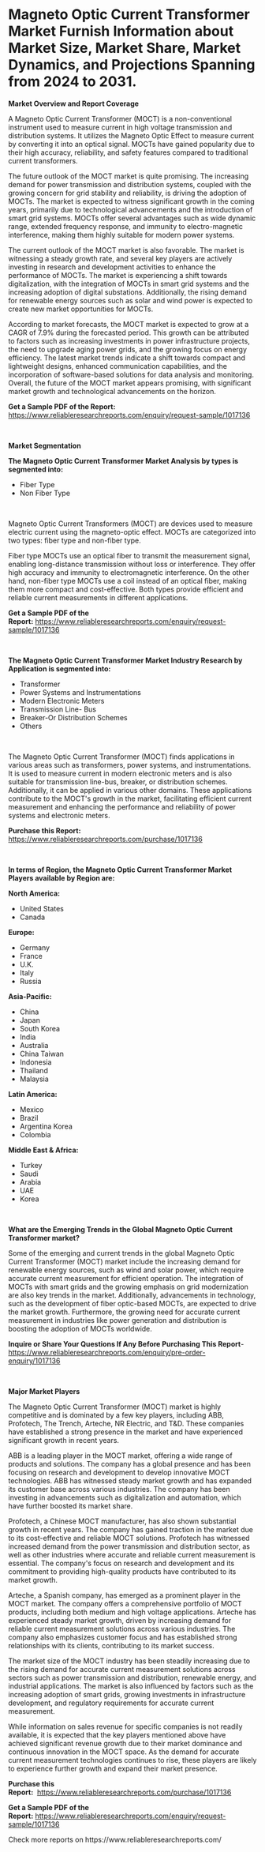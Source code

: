 <p><h1>Magneto Optic Current Transformer Market Furnish Information about Market Size, Market Share, Market Dynamics, and Projections Spanning from 2024 to 2031.</h1></p><p><strong>Market Overview and Report Coverage</strong></p>
<p><p>A Magneto Optic Current Transformer (MOCT) is a non-conventional instrument used to measure current in high voltage transmission and distribution systems. It utilizes the Magneto Optic Effect to measure current by converting it into an optical signal. MOCTs have gained popularity due to their high accuracy, reliability, and safety features compared to traditional current transformers.</p><p>The future outlook of the MOCT market is quite promising. The increasing demand for power transmission and distribution systems, coupled with the growing concern for grid stability and reliability, is driving the adoption of MOCTs. The market is expected to witness significant growth in the coming years, primarily due to technological advancements and the introduction of smart grid systems. MOCTs offer several advantages such as wide dynamic range, extended frequency response, and immunity to electro-magnetic interference, making them highly suitable for modern power systems.</p><p>The current outlook of the MOCT market is also favorable. The market is witnessing a steady growth rate, and several key players are actively investing in research and development activities to enhance the performance of MOCTs. The market is experiencing a shift towards digitalization, with the integration of MOCTs in smart grid systems and the increasing adoption of digital substations. Additionally, the rising demand for renewable energy sources such as solar and wind power is expected to create new market opportunities for MOCTs.</p><p>According to market forecasts, the MOCT market is expected to grow at a CAGR of 7.9% during the forecasted period. This growth can be attributed to factors such as increasing investments in power infrastructure projects, the need to upgrade aging power grids, and the growing focus on energy efficiency. The latest market trends indicate a shift towards compact and lightweight designs, enhanced communication capabilities, and the incorporation of software-based solutions for data analysis and monitoring. Overall, the future of the MOCT market appears promising, with significant market growth and technological advancements on the horizon.</p></p>
<p><strong>Get a Sample PDF of the Report:</strong> <a href="https://www.reliableresearchreports.com/enquiry/request-sample/1017136">https://www.reliableresearchreports.com/enquiry/request-sample/1017136</a></p>
<p>&nbsp;</p>
<p><strong>Market Segmentation</strong></p>
<p><strong>The Magneto Optic Current Transformer Market Analysis by types is segmented into:</strong></p>
<p><ul><li>Fiber Type</li><li>Non Fiber Type</li></ul></p>
<p>&nbsp;</p>
<p><p>Magneto Optic Current Transformers (MOCT) are devices used to measure electric current using the magneto-optic effect. MOCTs are categorized into two types: fiber type and non-fiber type. </p><p>Fiber type MOCTs use an optical fiber to transmit the measurement signal, enabling long-distance transmission without loss or interference. They offer high accuracy and immunity to electromagnetic interference. On the other hand, non-fiber type MOCTs use a coil instead of an optical fiber, making them more compact and cost-effective. Both types provide efficient and reliable current measurements in different applications.</p></p>
<p><strong>Get a Sample PDF of the Report:</strong>&nbsp;<a href="https://www.reliableresearchreports.com/enquiry/request-sample/1017136">https://www.reliableresearchreports.com/enquiry/request-sample/1017136</a></p>
<p>&nbsp;</p>
<p><strong>The Magneto Optic Current Transformer Market Industry Research by Application is segmented into:</strong></p>
<p><ul><li>Transformer</li><li>Power Systems and Instrumentations</li><li>Modern Electronic Meters</li><li>Transmission Line- Bus</li><li>Breaker-Or Distribution Schemes</li><li>Others</li></ul></p>
<p>&nbsp;</p>
<p><p>The Magneto Optic Current Transformer (MOCT) finds applications in various areas such as transformers, power systems, and instrumentations. It is used to measure current in modern electronic meters and is also suitable for transmission line-bus, breaker, or distribution schemes. Additionally, it can be applied in various other domains. These applications contribute to the MOCT's growth in the market, facilitating efficient current measurement and enhancing the performance and reliability of power systems and electronic meters.</p></p>
<p><strong>Purchase this Report:</strong>&nbsp; <a href="https://www.reliableresearchreports.com/purchase/1017136">https://www.reliableresearchreports.com/purchase/1017136</a></p>
<p>&nbsp;</p>
<p><strong>In terms of Region, the Magneto Optic Current Transformer Market Players available by Region are:</strong></p>
<p>
    <p> <strong> North America: </strong>
        <ul>
            <li>United States</li>
            <li>Canada</li>
        </ul>
        </p> 
    <p> <strong> Europe: </strong>
        <ul>
            <li>Germany</li>
            <li>France</li>
            <li>U.K.</li>
            <li>Italy</li>
            <li>Russia</li>
        </ul>
        </p> 
    <p> <strong> Asia-Pacific: </strong>
        <ul>
            <li>China</li>
            <li>Japan</li>
            <li>South Korea</li>
            <li>India</li>
            <li>Australia</li>
            <li>China Taiwan</li>
            <li>Indonesia</li>
            <li>Thailand</li>
            <li>Malaysia</li>
        </ul>
        </p> 
    <p> <strong> Latin America: </strong>
        <ul>
            <li>Mexico</li>
            <li>Brazil</li>
            <li>Argentina Korea</li>
            <li>Colombia</li>
        </ul>
        </p> 
    <p> <strong> Middle East & Africa: </strong>
        <ul>
            <li>Turkey</li>
            <li>Saudi</li>
            <li>Arabia</li>
            <li>UAE</li>
            <li>Korea</li>
        </ul>
    </p>
    </p>
<p>&nbsp;</p>
<p><strong>What are the Emerging Trends in the Global Magneto Optic Current Transformer market?</strong></p>
<p><p>Some of the emerging and current trends in the global Magneto Optic Current Transformer (MOCT) market include the increasing demand for renewable energy sources, such as wind and solar power, which require accurate current measurement for efficient operation. The integration of MOCTs with smart grids and the growing emphasis on grid modernization are also key trends in the market. Additionally, advancements in technology, such as the development of fiber optic-based MOCTs, are expected to drive the market growth. Furthermore, the growing need for accurate current measurement in industries like power generation and distribution is boosting the adoption of MOCTs worldwide.</p></p>
<p><strong>Inquire or Share Your Questions If Any Before Purchasing This Report</strong>- <a href="https://www.reliableresearchreports.com/enquiry/pre-order-enquiry/1017136">https://www.reliableresearchreports.com/enquiry/pre-order-enquiry/1017136</a></p>
<p>&nbsp;</p>
<p><strong>Major Market Players</strong></p>
<p><p>The Magneto Optic Current Transformer (MOCT) market is highly competitive and is dominated by a few key players, including ABB, Profotech, The Trench, Arteche, NR Electric, and T&D. These companies have established a strong presence in the market and have experienced significant growth in recent years.</p><p>ABB is a leading player in the MOCT market, offering a wide range of products and solutions. The company has a global presence and has been focusing on research and development to develop innovative MOCT technologies. ABB has witnessed steady market growth and has expanded its customer base across various industries. The company has been investing in advancements such as digitalization and automation, which have further boosted its market share.</p><p>Profotech, a Chinese MOCT manufacturer, has also shown substantial growth in recent years. The company has gained traction in the market due to its cost-effective and reliable MOCT solutions. Profotech has witnessed increased demand from the power transmission and distribution sector, as well as other industries where accurate and reliable current measurement is essential. The company's focus on research and development and its commitment to providing high-quality products have contributed to its market growth.</p><p>Arteche, a Spanish company, has emerged as a prominent player in the MOCT market. The company offers a comprehensive portfolio of MOCT products, including both medium and high voltage applications. Arteche has experienced steady market growth, driven by increasing demand for reliable current measurement solutions across various industries. The company also emphasizes customer focus and has established strong relationships with its clients, contributing to its market success.</p><p>The market size of the MOCT industry has been steadily increasing due to the rising demand for accurate current measurement solutions across sectors such as power transmission and distribution, renewable energy, and industrial applications. The market is also influenced by factors such as the increasing adoption of smart grids, growing investments in infrastructure development, and regulatory requirements for accurate current measurement.</p><p>While information on sales revenue for specific companies is not readily available, it is expected that the key players mentioned above have achieved significant revenue growth due to their market dominance and continuous innovation in the MOCT space. As the demand for accurate current measurement technologies continues to rise, these players are likely to experience further growth and expand their market presence.</p></p>
<p><strong>Purchase this Report:</strong>&nbsp;&nbsp;<a href="https://www.reliableresearchreports.com/purchase/1017136">https://www.reliableresearchreports.com/purchase/1017136</a></p>
<p></p>
<p><strong>Get a Sample PDF of the Report:</strong>&nbsp;<a href="https://www.reliableresearchreports.com/enquiry/request-sample/1017136">https://www.reliableresearchreports.com/enquiry/request-sample/1017136</a></p>
<p>Check more reports on https://www.reliableresearchreports.com/</p>